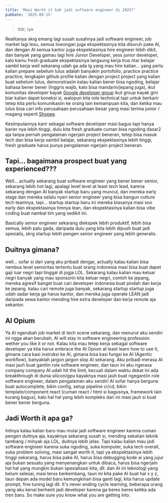 ```yaml
---
title: 'Masi Worth it kah jadi software engineer di 2025?'
pubDate: '2025-08-15'
---
```


> tldr; iya

Realitanya skrg emang lagi susah susahnya jadi software engineer, job market lagi lesu,
semua lowongan juga ekspektasinya kita disuruh pake AI, dan dengan AI 
semua kantor juga ekspektasinya hire engineer lebih dikit, dan banyak yang 
gamau lagi hire Junior Developer, yess junior developer, kalo kamu 
fresh graduate ekspektasinya langsung kerja trus ntar belajar sambil kerja 
well sekarang udah ga ada lg yang mau hire kalian... yang perlu kalian prepare
sebelum lulus adalah banyakin portofolio, practice practice practice, lengkapin
github profile kalian dengan project project yang kalian buat sebelum lulus, demonstrasiin kalau
kalian bener bisa ngoding, belajar bahasa bener bener (Inggris wajib, kalo bisa mandarin/jepang juga), ikut komunitas developer kayak [Google developer group](https://developers.googleblog.com/id/calling-all-students-learn-how-to-become-a-google-developer-student-club-lead/)
ikut group kayak gini biar kalian dapet koneksi si, walopun kita role technical tapi untuk berkarir tetep 
kita perlu komunikasiin ke orang lain kemampuan kita, dan ketika mau lulus bisa cari info perusahaan perusahaan besar 
yang masi terima junior / magang seperti [Shopee](https://careers.shopee.co.id/students).

Kesimpulannya karir sebagai software developer masi bagus tapi hanya barier nya lebih tinggi, dulu kita fresh graduate 
cuman bisa ngoding dasar2 aja tanpa pernah pengalaman ngerjain project beneran, tetep bisa masuk tech dan bisa kerja
sambil belajar, sekarang ekspektasinya lebih tinggi, fresh graduate harus punya pengalaman ngerjain project beneran.


## Tapi... bagaimana prospect buat yang experienced???
Well... actually sekarang buat software engineer yang bener bener senior, sekarang lebih hot lagi, apalagi level level at least
tech lead, karena sekarang dengan AI banyak startup baru yang muncul, dan mereka early stage dan mereka selalu nyari senior engineer yang 
bisa bangun culture tech teamnya, tapi... startup startup baru ini mereka biasanya masi soo early dan ekspektasinya timnya lean, 
dan ekspektasinya kalian bisa vibe coding buat nambal tim yang sedikit ini.

Basically senior engineer sekarang diekspek lebih produktif, lebih bisa semua, lebih palu gada, daripada dulu yang kita lebih dipush buat 
jadi spesialis, skrg startup lebih pengen senior engineer yang lebih generalis.

## Duitnya gimana?
well... sofar si dari yang aku pribadi dengar, actually kalau kalian bisa nembus level senioritas tertentu buat orang indonesia 
masi bisa buat dapet gaji luar negri tapi tinggal di jogja LOL. Sekarang kalau kalian mau keluar negri banyak yang mau sponsorin 
kita keluar negri, contoh ke jepang, mereka agresif banget buat cari developer indonesia buat pindah dan kerja ke jepang. kalau cari
remote juga banyak, sekarang startup startup juga udah sadar kerja ga harus kantor, dan mereka juga operate LEAN jadi daripada
sewa kantor mending hire extra developer dan kerja remote aja sekantor.

## AI Opium
Ya AI ngerubah job market di tech scene sekarang, dan menurut aku sendiri ini ngga akan berubah, AI will stay in software engineering profession 
wether you like it or not. Kalau kita mau tetep kerja sebagai software developer ya ktia harus embrace the AI Opium at least learn how to use it,
gimana cara kasi instruksi ke AI, gimana bisa kasi fungsi ke AI (Agentic workflow), banyaklah jargon jargon slop AI sekarang.
Aku pribadi merasa AI masi jauh buat gantiin role software engineer, dan taun ini aku ngerasa company company AI udah hit the limit, 
kecuali dalam waktu dekat ini ada breakthrough di dunia silicon/gpu kayaknya masi jauh buat ngegantiin role software engineer, dalam pengalaman aku 
sendiri AI sofar hanya berguna buat autocomplete, bikin config, setup pipeline ci/cd, bikin template/component react (cuman react / html si bagusnya, framework lain kurang bagus), kalo hal hal
yang lebih kompleks dari ini masi jauh si buat bener bener berguna.

## Jadi Worth it apa ga?
Intinya kalau kalian baru mau mulai jadi software engineer karena cuman pengen duitnya aja, kayaknya sekarang susah si, mending sekalian
teknik tambang / minyak aja LOL, duitnya lebih jelas. Tapi kalau kalian mau jadi software engineer karena suka ngoding, suka komputer, 
suka tech overall, suka problem solving, masi sangat worth it, tapi ya ekspektasinya lebih tinggi sekarang, harus bisa pake AI, harus bisa debugging
kode ai yang jujur aja bukan sesuatu yang menyenangkan untuk dibaca, harus bisa ngerjain hal hal yang mungkin bukan spesialisasi kita, dll. dan AI ini
teknologi yang belum selesai, masi terus berkembang, taun ini kita pake AI buat hal x y z, taun depan ada model baru kemungkinan bisa ganti lagi, 
kita harus update prompt, fine tuning lagi dll. It's never ending cycle learning, beberapa orang yang aku kenal berhenti jadi developer karena ga beres beres ketika
ada tren baru. So make sure you know what you are getting into.